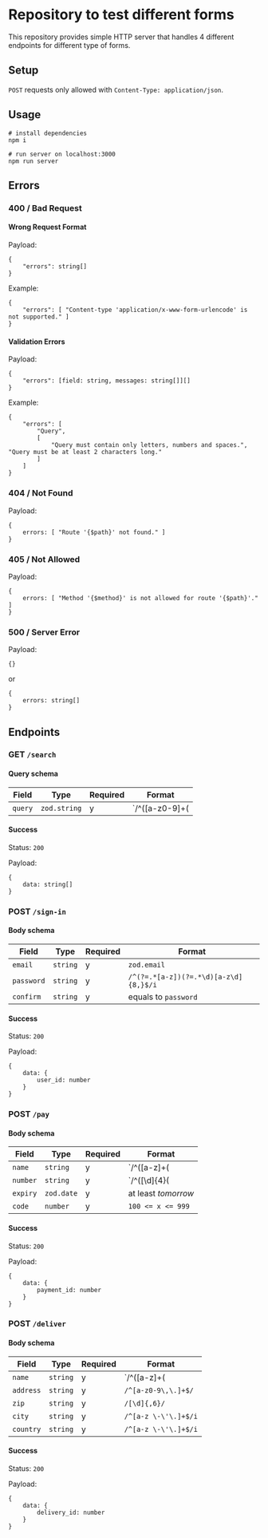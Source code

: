 # Repository to test different forms
This repository provides simple HTTP server that handles 4 different endpoints for different type of forms.

## Setup
`POST` requests only allowed with `Content-Type: application/json`.

## Usage
```
# install dependencies
npm i

# run server on localhost:3000
npm run server
```

## Errors
### 400 / Bad Request
#### Wrong Request Format
Payload:
```
{
    "errors": string[]
}
```
Example:
```
{
    "errors": [ "Content-type 'application/x-www-form-urlencode' is not supported." ]
}
```

#### Validation Errors
Payload:
```
{
    "errors": [field: string, messages: string[]][]
}
```
Example:
```
{
    "errors": [ 
        "Query", 
        [ 
            "Query must contain only letters, numbers and spaces.", "Query must be at least 2 characters long." 
        ]
    ]
}
```

### 404 / Not Found
Payload:
```
{
    errors: [ "Route '{$path}' not found." ]
}
```

### 405 / Not Allowed
Payload:
```
{
    errors: [ "Method '{$method}' is not allowed for route '{$path}'." ]
}
```

### 500 / Server Error
Payload:
```
{}
```
or
```
{
    errors: string[]
}
```

## Endpoints
### GET `/search`
#### Query schema
| Field | Type | Required | Format |
| ----- | ---- | -------- | ------ |
| `query` | `zod.string` | y | `/^([a-z0-9]+( |)){2,}$/i` |

#### Success
Status: `200`

Payload:
```
{
    data: string[]
}
```

### POST `/sign-in`
#### Body schema
| Field | Type | Required | Format |
| ----- | ---- | -------- | ------ |
| `email` | `string` | y | `zod.email` |
| `password` | `string` | y | `/^(?=.*[a-z])(?=.*\d)[a-z\d]{8,}$/i` |
| `confirm` | `string` | y | equals to `password` |

#### Success
Status: `200`

Payload:
```
{
    data: {
        user_id: number
    }
}
```

### POST `/pay`
#### Body schema
| Field | Type | Required | Format |
| ----- | ---- | -------- | ------ |
| `name` | `string` | y | `/^([a-z]+( |))+$/i` |
| `number` | `string` | y | `/^([\d]{4}( |)){4}$/` |
| `expiry` | `zod.date` | y | at least *tomorrow* |
| `code` | `number` | y | `100 <= x <= 999` |

#### Success
Status: `200`

Payload:
```
{
    data: {
        payment_id: number
    }
}
```

### POST `/deliver`
#### Body schema
| Field | Type | Required | Format |
| ----- | ---- | -------- | ------ |
| `name` | `string` | y | `/^([a-z]+( |))+$/i` |
| `address` | `string` | y | `/^[a-z0-9\,\.]+$/` |
| `zip` | `string` | y | `/[\d]{,6}/` |
| `city` | `string` | y | `/^[a-z \-\'\.]+$/i` |
| `country` | `string` | y | `/^[a-z \-\'\.]+$/i` |

#### Success
Status: `200`

Payload:
```
{
    data: {
        delivery_id: number
    }
}
```